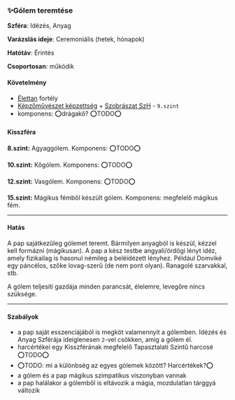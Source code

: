 ### ✨Gólem teremtése

**Szféra**: Idézés, Anyag

**Varázslás ideje**: Ceremoniális (hetek, hónapok)

**Hatótáv**: Érintés

**Csoportosan**: működik 

#### Követelmény
 
- [Élettan](../fortelyok.altalanos/elettan.md) fortély
- [Képzőművészet képzettség](../kepzettsegek.szekunder/kepzomuveszet.md) + [Szobrászat SzH](../fortelyok.szabad/szobraszat.md) - `9.szint`
- komponens: ⭕drágakő? ⭕TODO⭕
#### Kisszféra

**8.szint:** Agyaggólem. Komponens: ⭕TODO⭕

**10.szint:** Kőgólem. Komponens: ⭕TODO⭕

**12.szint:** Vasgólem. Komponens: ⭕TODO⭕

**15.szint:** Mágikus fémből készült gólem. Komponens: megfelelő mágikus fém.

---
#### Hatás

A pap sajátkezűleg gólemet teremt. Bármilyen anyagból is készül, kézzel kell formázni (mágikusan). A pap a kész testbe angyali/ördögi lényt idéz, amely fizikailag is hasonul némileg a beléidézett lényhez. Például Domviké egy páncélos, szőke lovag-szerű (de nem pont olyan). Ranagolé szarvakkal, stb.

A gólem teljesíti gazdája minden parancsát, élelemre, levegőre nincs szüksége.

---
#### Szabályok

- a pap saját esszenciájából is megköt valamennyit a gólemben. Idézés és Anyag Szférája ideiglenesen `2`-vel csökken, amíg a gólem él.
- harcértékei egy Kisszférának megfelelő Tapasztalati Szintű harcosé ⭕TODO⭕
- ⭕TODO: mi a különbség az egyes gólemek között? Harcértékek?⭕
- a gólem és a pap mágikus szimpatikus viszonyban vannak
- a pap halálakor a gólemből is eltávozik a mágia, mozdulatlan tárggyá változik
